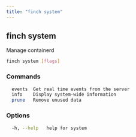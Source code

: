 ```yaml
---
title: "finch system"
---
```


## finch system

Manage containerd

```bash
finch system [flags]
```

### Commands

```bash
  events  Get real time events from the server
  info    Display system-wide information
  prune   Remove unused data
```

### Options

```bash
  -h, --help   help for system
```
